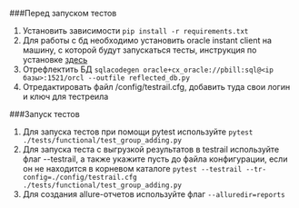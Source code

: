 ###Перед запуском тестов
1. Установить зависимости `pip install -r requirements.txt`
2. Для работы с бд необходимо установить oracle instant client на машину, с которой будут запускаться тесты, инструкция 
по установке [здесь](https://wiki.protei.ru/doku.php?id=protei:qa:billing.ocs:oracle_instantclient_installation)
3. Отрефлектить БД `sqlacodegen oracle+cx_oracle://pbill:sql@<ip базы>:1521/orcl --outfile reflected_db.py`
4. Отредактировать файл /config/testrail.cfg, добавить туда свои логин и ключ для тестреила

###Запуск тестов
1. Для запуска тестов при помощи pytest используйте `pytest ./tests/functional/test_group_adding.py`
2. Для запуска теста с выгрузкой результатов в testrail используйте флаг --testrail, а также укажите пусть до файла
конфигурации, если он не находится в корневом каталоге `pytest --testrail --tr-config=./config/testrail.cfg
./tests/functional/test_group_adding.py`
3. Для создания allure-отчетов используйте флаг `--alluredir=reports`